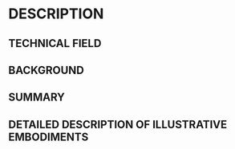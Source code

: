 # DESCRIPTION

## TECHNICAL FIELD

## BACKGROUND

## SUMMARY

## DETAILED DESCRIPTION OF ILLUSTRATIVE EMBODIMENTS

